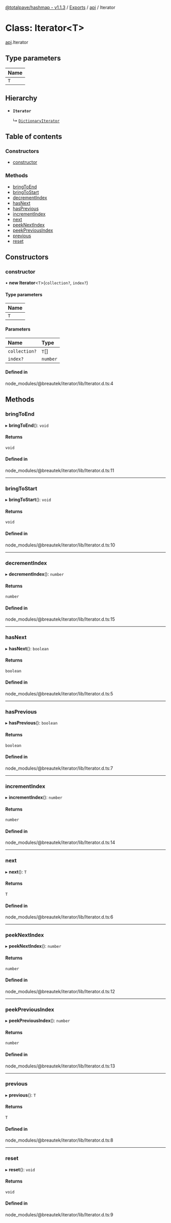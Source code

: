 [@totalpave/hashmap - v1.1.3](../README.md) / [Exports](../modules.md) / [api](../modules/api.md) / Iterator

# Class: Iterator<T\>

[api](../modules/api.md).Iterator

## Type parameters

| Name |
| :------ |
| `T` |

## Hierarchy

- **`Iterator`**

  ↳ [`DictionaryIterator`](api.DictionaryIterator.md)

## Table of contents

### Constructors

- [constructor](api.Iterator.md#constructor)

### Methods

- [bringToEnd](api.Iterator.md#bringtoend)
- [bringToStart](api.Iterator.md#bringtostart)
- [decrementIndex](api.Iterator.md#decrementindex)
- [hasNext](api.Iterator.md#hasnext)
- [hasPrevious](api.Iterator.md#hasprevious)
- [incrementIndex](api.Iterator.md#incrementindex)
- [next](api.Iterator.md#next)
- [peekNextIndex](api.Iterator.md#peeknextindex)
- [peekPreviousIndex](api.Iterator.md#peekpreviousindex)
- [previous](api.Iterator.md#previous)
- [reset](api.Iterator.md#reset)

## Constructors

### constructor

• **new Iterator**<`T`\>(`collection?`, `index?`)

#### Type parameters

| Name |
| :------ |
| `T` |

#### Parameters

| Name | Type |
| :------ | :------ |
| `collection?` | `T`[] |
| `index?` | `number` |

#### Defined in

node_modules/@breautek/iterator/lib/Iterator.d.ts:4

## Methods

### bringToEnd

▸ **bringToEnd**(): `void`

#### Returns

`void`

#### Defined in

node_modules/@breautek/iterator/lib/Iterator.d.ts:11

___

### bringToStart

▸ **bringToStart**(): `void`

#### Returns

`void`

#### Defined in

node_modules/@breautek/iterator/lib/Iterator.d.ts:10

___

### decrementIndex

▸ **decrementIndex**(): `number`

#### Returns

`number`

#### Defined in

node_modules/@breautek/iterator/lib/Iterator.d.ts:15

___

### hasNext

▸ **hasNext**(): `boolean`

#### Returns

`boolean`

#### Defined in

node_modules/@breautek/iterator/lib/Iterator.d.ts:5

___

### hasPrevious

▸ **hasPrevious**(): `boolean`

#### Returns

`boolean`

#### Defined in

node_modules/@breautek/iterator/lib/Iterator.d.ts:7

___

### incrementIndex

▸ **incrementIndex**(): `number`

#### Returns

`number`

#### Defined in

node_modules/@breautek/iterator/lib/Iterator.d.ts:14

___

### next

▸ **next**(): `T`

#### Returns

`T`

#### Defined in

node_modules/@breautek/iterator/lib/Iterator.d.ts:6

___

### peekNextIndex

▸ **peekNextIndex**(): `number`

#### Returns

`number`

#### Defined in

node_modules/@breautek/iterator/lib/Iterator.d.ts:12

___

### peekPreviousIndex

▸ **peekPreviousIndex**(): `number`

#### Returns

`number`

#### Defined in

node_modules/@breautek/iterator/lib/Iterator.d.ts:13

___

### previous

▸ **previous**(): `T`

#### Returns

`T`

#### Defined in

node_modules/@breautek/iterator/lib/Iterator.d.ts:8

___

### reset

▸ **reset**(): `void`

#### Returns

`void`

#### Defined in

node_modules/@breautek/iterator/lib/Iterator.d.ts:9
